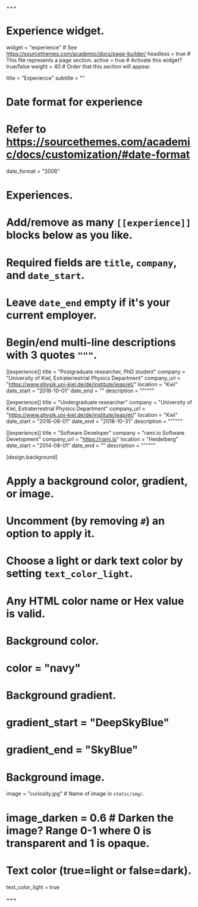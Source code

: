 +++
# Experience widget.
widget = "experience"  # See https://sourcethemes.com/academic/docs/page-builder/
headless = true  # This file represents a page section.
active = true  # Activate this widget? true/false
weight = 40  # Order that this section will appear.

title = "Experience"
subtitle = ""

# Date format for experience
#   Refer to https://sourcethemes.com/academic/docs/customization/#date-format
date_format = "2006"

# Experiences.
#   Add/remove as many `[[experience]]` blocks below as you like.
#   Required fields are `title`, `company`, and `date_start`.
#   Leave `date_end` empty if it's your current employer.
#   Begin/end multi-line descriptions with 3 quotes `"""`.
[[experience]]
  title = "Postgraduate researcher, PhD student"
  company = "University of Kiel, Extraterrestrial Physics Department"
  company_url = "https://www.physik.uni-kiel.de/de/institute/ieap/et/"
  location = "Kiel"
  date_start = "2018-10-01"
  date_end = ""
  description = """"""

[[experience]]
  title = "Undergraduate researcher"
  company = "University of Kiel, Extraterrestrial Physics Department"
  company_url = "https://www.physik.uni-kiel.de/de/institute/ieap/et/"
  location = "Kiel"
  date_start = "2016-08-01"
  date_end = "2018-10-31"
  description = """"""

[[experience]]
  title = "Software Developer"
  company = "rami.io Software Development"
  company_url = "https://rami.io"
  location = "Heidelberg"
  date_start = "2014-08-01"
  date_end = ""
  description = """"""
  
[design.background]
  # Apply a background color, gradient, or image.
  #   Uncomment (by removing `#`) an option to apply it.
  #   Choose a light or dark text color by setting `text_color_light`.
  #   Any HTML color name or Hex value is valid.
    
  # Background color.
  # color = "navy"
  
  # Background gradient.
  # gradient_start = "DeepSkyBlue"
  # gradient_end = "SkyBlue"
  
  # Background image.
  image = "curiosity.jpg"  # Name of image in `static/img/`.
  # image_darken = 0.6  # Darken the image? Range 0-1 where 0 is transparent and 1 is opaque.

  # Text color (true=light or false=dark).
  text_color_light = true  

+++
